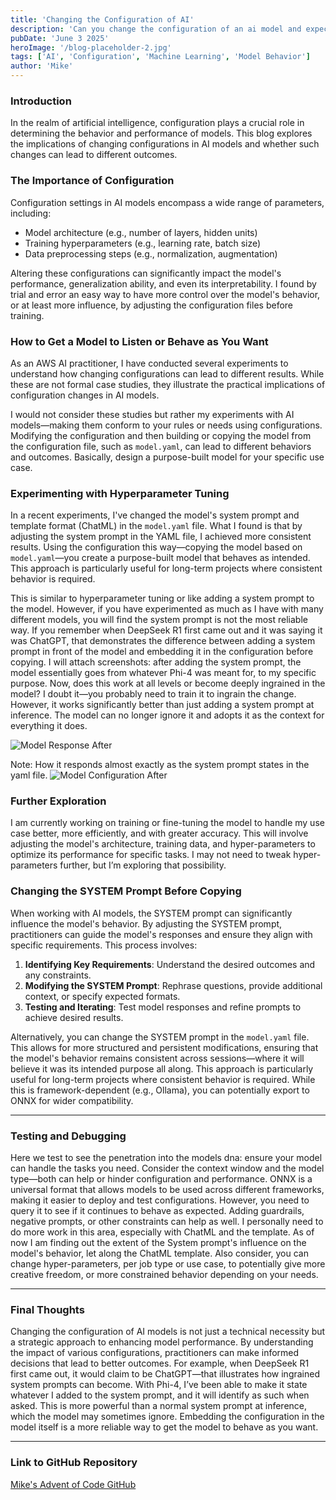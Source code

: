 ```yaml
---
title: 'Changing the Configuration of AI'
description: 'Can you change the configuration of an ai model and expect something different?'
pubDate: 'June 3 2025'
heroImage: '/blog-placeholder-2.jpg'
tags: ['AI', 'Configuration', 'Machine Learning', 'Model Behavior']
author: 'Mike'
---
```


### Introduction

In the realm of artificial intelligence, configuration plays a crucial role in determining the behavior and performance of models. This blog explores the implications of changing configurations in AI models and whether such changes can lead to different outcomes.

### The Importance of Configuration

Configuration settings in AI models encompass a wide range of parameters, including:

* Model architecture (e.g., number of layers, hidden units)
* Training hyperparameters (e.g., learning rate, batch size)
* Data preprocessing steps (e.g., normalization, augmentation)

Altering these configurations can significantly impact the model's performance, generalization ability, and even its interpretability.  I found by trial and error an easy way to have more control over the model's behavior, or at least more influence, by adjusting the configuration files before training.

### How to Get a Model to Listen or Behave as You Want

As an AWS AI practitioner, I have conducted several experiments to understand how changing configurations can lead to different results. While these are not formal case studies, they illustrate the practical implications of configuration changes in AI models.

I would not consider these studies but rather my experiments with AI models—making them conform to your rules or needs using configurations. Modifying the configuration and then building or copying the model from the configuration file, such as `model.yaml`, can lead to different behaviors and outcomes. Basically, design a purpose-built model for your specific use case.

### Experimenting with Hyperparameter Tuning

In a recent experiments, I've changed the model's system prompt and template format (ChatML) in the `model.yaml` file. What I found is that by adjusting the system prompt in the YAML file, I achieved more consistent results. Using the configuration this way—copying the model based on `model.yaml`—you create a purpose-built model that behaves as intended. This approach is particularly useful for long-term projects where consistent behavior is required.

This is similar to hyperparameter tuning or like adding a system prompt to the model. However, if you have experimented as much as I have with many different models, you will find the system prompt is not the most reliable way. If you remember when DeepSeek R1 first came out and it was saying it was ChatGPT, that demonstrates the difference between adding a system prompt in front of the model and embedding it in the configuration before copying. I will attach screenshots: after adding the system prompt, the model essentially goes from whatever Phi-4 was meant for, to my specific purpose. Now, does this work at all levels or become deeply ingrained in the model? I doubt it—you probably need to train it to ingrain the change. However, it works significantly better than just adding a system prompt at inference. The model can no longer ignore it and adopts it as the context for everything it does.

![Model Response After](/system_prompt.png)


Note: How it responds almost exactly as the system prompt states in the yaml file.
![Model Configuration After](/yaml_file.png)

### Further Exploration

I am currently working on training or fine-tuning the model to handle my use case better, more efficiently, and with greater accuracy. This will involve adjusting the model's architecture, training data, and hyper-parameters to optimize its performance for specific tasks. I may not need to tweak hyper-parameters further, but I’m exploring that possibility.

### Changing the SYSTEM Prompt Before Copying

When working with AI models, the SYSTEM prompt can significantly influence the model's behavior. By adjusting the SYSTEM prompt, practitioners can guide the model's responses and ensure they align with specific requirements. This process involves:

1. **Identifying Key Requirements**: Understand the desired outcomes and any constraints.
2. **Modifying the SYSTEM Prompt**: Rephrase questions, provide additional context, or specify expected formats.
3. **Testing and Iterating**: Test model responses and refine prompts to achieve desired results.

Alternatively, you can change the SYSTEM prompt in the `model.yaml` file. This allows for more structured and persistent modifications, ensuring that the model's behavior remains consistent across sessions—where it will believe it was its intended purpose all along. This approach is particularly useful for long-term projects where consistent behavior is required. While this is framework-dependent (e.g., Ollama), you can potentially export to ONNX for wider compatibility.

---

### Testing and Debugging

Here we test to see the penetration into the models dna: ensure your model can handle the tasks you need. Consider the context window and the model type—both can help or hinder configuration and performance. ONNX is a universal format that allows models to be used across different frameworks, making it easier to deploy and test configurations.  However, you need to query it to see if it continues to behave as expected.  Adding guardrails, negative prompts, or other constraints can help as well.  I personally need to do more work in this area, especially with ChatML and the template.  As of now I am finding out the extent of the System prompt's influence on the model's behavior, let along the ChatML template.  Also consider, you can change hyper-parameters, per job type or use case, to potentially give more creative freedom, or more constrained behavior depending on your needs.

---

### Final Thoughts

Changing the configuration of AI models is not just a technical necessity but a strategic approach to enhancing model performance. By understanding the impact of various configurations, practitioners can make informed decisions that lead to better outcomes. For example, when DeepSeek R1 first came out, it would claim to be ChatGPT—that illustrates how ingrained system prompts can become. With Phi-4, I’ve been able to make it state whatever I added to the system prompt, and it will identify as such when asked. This is more powerful than a normal system prompt at inference, which the model may sometimes ignore. Embedding the configuration in the model itself is a more reliable way to get the model to behave as you want.

---

### Link to GitHub Repository

[Mike's Advent of Code GitHub](https://github.com/MikePfunk28/advent_of_code)
